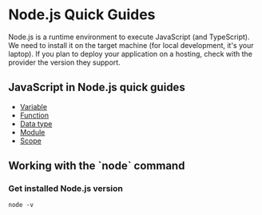 # Node.js Quick Guides

Node.js is a runtime environment to execute JavaScript (and TypeScript). We need to install it on the target machine (for local development, it's your laptop). If you plan to deploy your application on a hosting, check with the provider the version they support.

## JavaScript in Node.js quick guides

- [Variable](variable.md)
- [Function](function.md)
- [Data type](data-type.md)
- [Module](module.md)
- [Scope](scope.md)

## Working with the \`node\` command

### Get installed Node.js version

```shell
node -v
```